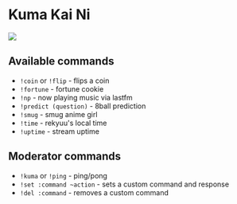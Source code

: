 # Kuma Kai Ni

![](https://kyo.li/i/kfrp.jpg)

## Available commands

- `!coin` or `!flip` - flips a coin
- `!fortune` - fortune cookie
- `!np` - now playing music via lastfm
- `!predict (question)` - 8ball prediction
- `!smug` - smug anime girl
- `!time` - rekyuu's local time
- `!uptime` - stream uptime

## Moderator commands

- `!kuma` or `!ping` - ping/pong
- `!set :command ~action` - sets a custom command and response
- `!del :command` - removes a custom command
